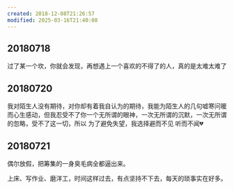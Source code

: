 ```yaml
---
created: 2018-12-08T21:26:57
modified: 2025-03-16T21:40:08
---
```


## 20180718

过了某一个坎，你就会发现，再想遇上一个喜欢的不得了的人，真的是太难太难了

## 20180720

我对陌生人没有期待，对你却有着我自认为的期待，我能为陌生人的几句嘘寒问暖而心生感动，但我忍受不了你一个无所谓的眼神，一次无所谓的沉默，一次无所谓的忽略，受不了这一切，所以 为了避免失望，我选择避而不见 听而不闻💔

## 20180721

偶尔放假，把筹集的一身臭毛病全都逼出来。

上床、写作业、磨洋工，时间这样过去，有点坚持不下去，每天的琐事实在好多。
